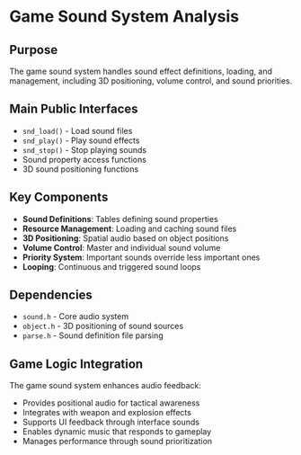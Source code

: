 # Game Sound System Analysis

## Purpose
The game sound system handles sound effect definitions, loading, and management, including 3D positioning, volume control, and sound priorities.

## Main Public Interfaces
- `snd_load()` - Load sound files
- `snd_play()` - Play sound effects
- `snd_stop()` - Stop playing sounds
- Sound property access functions
- 3D sound positioning functions

## Key Components
- **Sound Definitions**: Tables defining sound properties
- **Resource Management**: Loading and caching sound files
- **3D Positioning**: Spatial audio based on object positions
- **Volume Control**: Master and individual sound volume
- **Priority System**: Important sounds override less important ones
- **Looping**: Continuous and triggered sound loops

## Dependencies
- `sound.h` - Core audio system
- `object.h` - 3D positioning of sound sources
- `parse.h` - Sound definition file parsing

## Game Logic Integration
The game sound system enhances audio feedback:
- Provides positional audio for tactical awareness
- Integrates with weapon and explosion effects
- Supports UI feedback through interface sounds
- Enables dynamic music that responds to gameplay
- Manages performance through sound prioritization